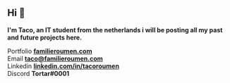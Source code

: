 ## Hi 👋
**I'm Taco, an IT student from the netherlands i will be posting all my past and future projects here.**  

Portfolio **[familieroumen.com](https://familieroumen.com)**  
Email **[taco@familieroumen.com](mailto:taco@familieroumen.com)**  
Linkedin **[linkedin.com/in/tacoroumen](https://linkedin.com/in/tacoroumen)**  
Discord **Tortar#0001**

